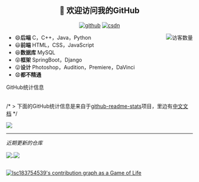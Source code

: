 <h2 align="center">👋 欢迎访问我的GitHub</h2>
<p align="center">
  <a href="https://github.com/lsc183754539"><img src="https://img.shields.io/badge/GitHub-ff79c6" alt="github"></a>
  <a href="https://blog.csdn.net/qq_37691298"><img src="https://img.shields.io/badge/CSDN-cf000e" alt="csdn"></a>
</p>

<img align='right' src="https://profile-counter.glitch.me/lsc183754539/count.svg" alt="访客数量"/>

- 😄**后端** C，C++，Java，Python
- 😃**前端** HTML，CSS，JavaScript
- 😆**数据库** MySQL
- 😝**框架** SpringBoot，Django
- 😛**设计** Photoshop，Audition，Premiere，DaVinci
- 😧**都不精通**


<summary>GitHub统计信息</summary>

<br/>  

> 
/* > 下面的GitHub统计信息是来自于[github-readme-stats](https://github.com/anuraghazra/github-readme-stats)项目，里边有[中文文档](https://github.com/anuraghazra/github-readme-stats/blob/master/readme_cn.md) */

<a href="https://github.com/lsc183754539/lsc183754539">
  <img align="center" src="https://github-readme-stats.anuraghazra1.vercel.app/api?username=lsc183754539&show_icons=true" />
</a>
<br/>

---

*近期更新的仓库*

<a href="https://github.com/lsc183754539/lsc183754539">
  <img align="center" src="https://github-readme-stats.anuraghazra1.vercel.app/api/pin/?username=lsc183754539&repo=DVWA-ChineaseSample-RE_Bootstrap" />
</a>    
<a href="https://gitee.com/lsc183754539/ZhengMatch">
  <img align="center" src="https://github-readme-stats.anuraghazra1.vercel.app/api/pin/?username=lsc183754539&repo=ZhengMatch" />
</a>

<br/>

<br/>

[![lsc183754539's contribution graph as a Game of Life](https://github4life.herokuapp.com/lsc183754539.gif)](https://github4life.herokuapp.com/lsc183754539)




<!--
**lsc183754539/lsc183754539** is a ✨ _special_ ✨ repository because its `README.md` (this file) appears on your GitHub profile.

Here are some ideas to get you started:

- 🔭 I’m currently working on ...
- 🌱 I’m currently learning ...
- 👯 I’m looking to collaborate on ...
- 🤔 I’m looking for help with ...
- 💬 Ask me about ...
- 📫 How to reach me: ...
- 😄 Pronouns: ...
- ⚡ Fun fact: ...
-->
